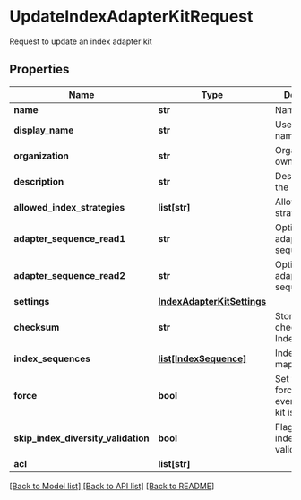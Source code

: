 # UpdateIndexAdapterKitRequest

Request to update an index adapter kit
## Properties
Name | Type | Description | Notes
------------ | ------------- | ------------- | -------------
**name** | **str** | Name of the kit | [optional] 
**display_name** | **str** | User-friendly name of the kit | [optional] 
**organization** | **str** | Organization owning the kit | [optional] 
**description** | **str** | Description of the kit | [optional] 
**allowed_index_strategies** | **list[str]** | Allowed index strategies | [optional] 
**adapter_sequence_read1** | **str** | Optional read 1 adapter sequence | [optional] 
**adapter_sequence_read2** | **str** | Optional read 2 adapter sequence | [optional] 
**settings** | [**IndexAdapterKitSettings**](IndexAdapterKitSettings.md) |  | [optional] 
**checksum** | **str** | Stores the checksum of IndexAdapterKit | [optional] 
**index_sequences** | [**list[IndexSequence]**](IndexSequence.md) | Index sequence mappings | [optional] 
**force** | **bool** | Set to true to force update even when the kit is in use | [optional] 
**skip_index_diversity_validation** | **bool** | Flag to skip index diversity validation | [optional] 
**acl** | **list[str]** |  | [optional] 

[[Back to Model list]](../README.md#documentation-for-models) [[Back to API list]](../README.md#documentation-for-api-endpoints) [[Back to README]](../README.md)


